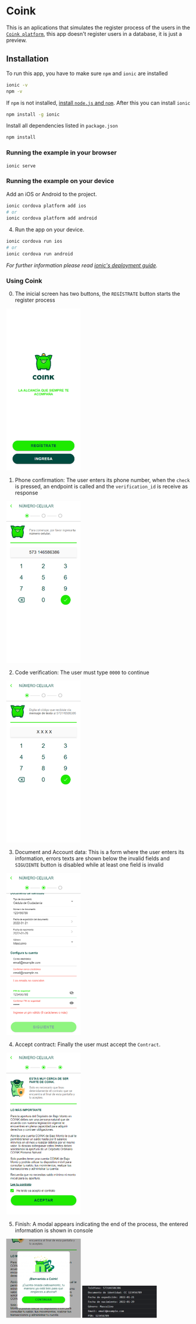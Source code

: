 # Coink

This is an aplications that simulates the register process of the users in the [`Coink platform`](https://coink.com/), this app doesn't register users in a database, it is just a preview.

## Installation

To run this app, you have to make sure `npm` and `ionic` are installed
```bash
ionic -v
npm -v
```

If `npm` is not installed, [install `node.js` and `npm`](https://nodejs.org/en/download/package-manager/). After this you can install `ionic`
```bash
npm install -g ionic
```

Install all dependencies listed in `package.json`
```bash
npm install
```

### Running the example in your browser
```bash
ionic serve
```

### Running the example on your device
Add an iOS or Android to the project.
```bash
ionic cordova platform add ios 
# or 
ionic cordova platform add android
```

4. Run the app on your device.
```bash
ionic cordova run ios
# or
ionic cordova run android
```

*For further information please read [ionic's deployment guide](https://ionicframework.com/docs/intro/deploying/).*

### Using Coink
0. The inicial screen has two buttons, the `REGÍSTRATE` button starts the register process
<img src="./src/assets/readme/home.png" alt="home" width="200"/>

1. Phone confirmation: The user enters its phone number, when the `check` is pressed, an endpoint is called and the `verification_id` is receive as response
<img src="./src/assets/readme/phone.png" alt="phone" width="200" />

2. Code verification: The user must type `0000` to continue
<img src="./src/assets/readme/code.png" alt="code" width="200" />

3. Document and Account data: This is a form where the user enters its information, errors texts are shown below the invalid fields and `SIGUIENTE` button is disabled while at least one field is invalid
<img src="./src/assets/readme/information.png" alt="information" width="200" />

4. Accept contract: Finally the user must accept the `Contract`.
<img src="./src/assets/readme/contract.png" alt="contract" width="200" />

5. Finish: A modal appears indicating the end of the process, the entered information is shown in console
<img src="./src/assets/readme/complete.png" alt="complete" width="200" />
<img src="./src/assets/readme/logs.png" alt="logs" width="200" />